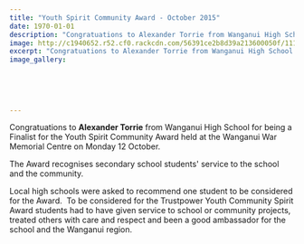 ```yaml
---
title: "Youth Spirit Community Award - October 2015"
date: 1970-01-01
description: "Congratuations to Alexander Torrie from Wanganui High School for being a Finalist for the Youth Spirit Community Award held at the Wanganui War Memorial Centre on Monday 12 October."
image: http://c1940652.r52.cf0.rackcdn.com/56391ce2b8d39a213600050f/11179.jpg
excerpt: "Congratuations to Alexander Torrie from Wanganui High School for being a Finalist for the Youth Spirit Community Award held at the Wanganui War Memorial Centre on Monday 12 October."
image_gallery:
    
    
    
    
    
---
```


<p>Congratuations to <strong>Alexander Torrie</strong> from Wanganui High School for being a Finalist for the Youth Spirit Community Award held at the Wanganui War Memorial Centre on Monday 12 October.</p>
<p>The Award recognises secondary school students' service to the school and the community.</p>
<p>Local high schools were asked to recommend one student to be considered for the Award. &nbsp;To be considered for the Trustpower Youth Community Spirit Award students had to have given service to school or community projects, treated others with care and respect and been a good ambassador for the school and the Wanganui region.</p>

